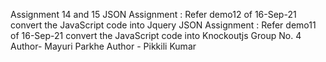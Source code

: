 Assignment 14 and 15
JSON Assignment : Refer demo12 of 16-Sep-21 convert the JavaScript code into Jquery
JSON Assignment : Refer demo11 of 16-Sep-21 convert the JavaScript code into Knockoutjs
Group No. 4
Author- Mayuri Parkhe
Author - Pikkili Kumar
